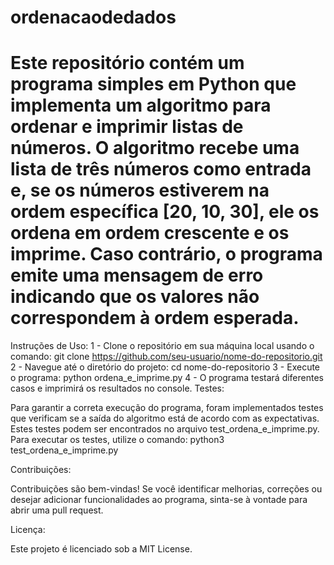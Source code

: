 # ordenacaodedados
# Este repositório contém um programa simples em Python que implementa um algoritmo para ordenar e imprimir listas de números. O algoritmo recebe uma lista de três números como entrada e, se os números estiverem na ordem específica [20, 10, 30], ele os ordena em ordem crescente e os imprime. Caso contrário, o programa emite uma mensagem de erro indicando que os valores não correspondem à ordem esperada.

Instruções de Uso:
1 - Clone o repositório em sua máquina local usando o comando:
git clone https://github.com/seu-usuario/nome-do-repositorio.git
2 - Navegue até o diretório do projeto:
cd nome-do-repositorio
3 - Execute o programa:
python ordena_e_imprime.py
4 - O programa testará diferentes casos e imprimirá os resultados no console.
Testes:

Para garantir a correta execução do programa, foram implementados testes que verificam se a saída do algoritmo está de acordo com as expectativas. Estes testes podem ser encontrados no arquivo test_ordena_e_imprime.py. Para executar os testes, utilize o comando: python3 test_ordena_e_imprime.py

Contribuições:

Contribuições são bem-vindas! Se você identificar melhorias, correções ou desejar adicionar funcionalidades ao programa, sinta-se à vontade para abrir uma pull request.

Licença:

Este projeto é licenciado sob a MIT License.
